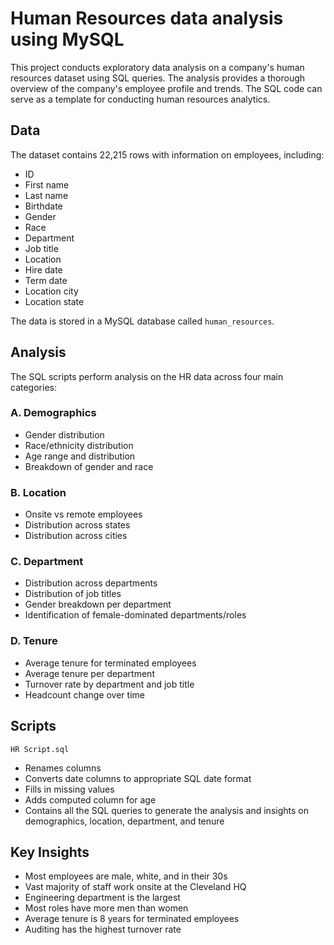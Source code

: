 # Human Resources data analysis using MySQL
This project conducts exploratory data analysis on a company's human resources dataset using SQL queries.
The analysis provides a thorough overview of the company's employee profile and trends. The SQL code can serve as a template for conducting human resources analytics.

## Data
The dataset contains 22,215 rows with information on employees, including:
- ID
- First name
- Last name
- Birthdate
- Gender
- Race
- Department 
- Job title
- Location
- Hire date
- Term date
- Location city
- Location state

The data is stored in a MySQL database called `human_resources`.

## Analysis
The SQL scripts perform analysis on the HR data across four main categories:

### A. Demographics
- Gender distribution
- Race/ethnicity distribution
- Age range and distribution
- Breakdown of gender and race

### B. Location
- Onsite vs remote employees
- Distribution across states
- Distribution across cities

### C. Department
- Distribution across departments
- Distribution of job titles
- Gender breakdown per department
- Identification of female-dominated departments/roles

### D. Tenure 
- Average tenure for terminated employees
- Average tenure per department
- Turnover rate by department and job title
- Headcount change over time

## Scripts
`HR Script.sql`
- Renames columns
- Converts date columns to appropriate SQL date format
- Fills in missing values
- Adds computed column for age
- Contains all the SQL queries to generate the analysis and insights on demographics, location, department, and tenure

## Key Insights
- Most employees are male, white, and in their 30s
- Vast majority of staff work onsite at the Cleveland HQ
- Engineering department is the largest 
- Most roles have more men than women
- Average tenure is 8 years for terminated employees
- Auditing has the highest turnover rate
